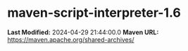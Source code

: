 # maven-script-interpreter-1.6

**Last Modified:** 2024-04-29 21:44:00.0
**Maven URL:** https://maven.apache.org/shared-archives/
